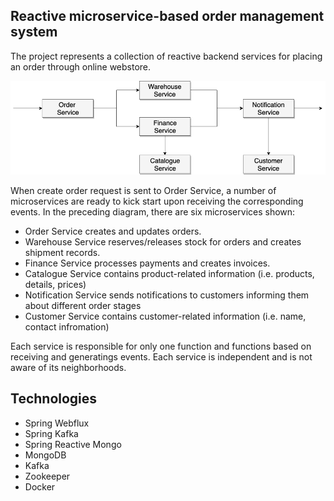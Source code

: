 ## Reactive microservice-based order management system

The project represents a collection of reactive backend services for placing an order through online webstore.

![Architecture Diagram](/architecture.png)


When create order request is sent to Order Service, a number of microservices are ready to kick start upon receiving the corresponding events.
In the preceding diagram, there are six microservices shown:
- Order Service creates and updates orders.
- Warehouse Service reserves/releases stock for orders and creates shipment records.
- Finance Service processes payments and creates invoices.
- Catalogue Service contains product-related information (i.e. products, details, prices)
- Notification Service sends notifications to customers informing them about different order stages
- Customer Service contains customer-related information (i.e. name, contact infromation)

Each service is responsible for only one function and functions based on receiving and generatings events. 
Each service is independent and is not aware of its neighborhoods.

## Technologies

- Spring Webflux
- Spring Kafka
- Spring Reactive Mongo
- MongoDB
- Kafka
- Zookeeper
- Docker
